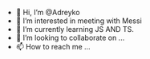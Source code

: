 - 👋 Hi, I’m @Adreyko
- 👀 I’m interested in meeting with Messi 
- 🌱 I’m currently learning JS AND TS.
- 💞️ I’m looking to collaborate on ...
- 📫 How to reach me ...

<!---
Adreyko/Adreyko is a ✨ special ✨ repository because its `README.md` (this file) appears on your GitHub profile.
You can click the Preview link to take a look at your changes.
--->

